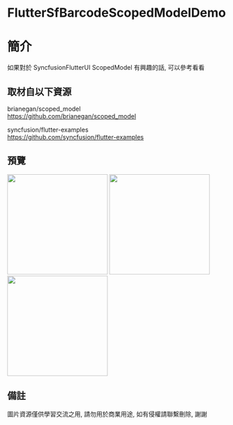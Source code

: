 # FlutterSfBarcodeScopedModelDemo

簡介
==================================
如果對於 SyncfusionFlutterUI ScopedModel 有興趣的話, 可以參考看看                                 

取材自以下資源
--------
brianegan/scoped_model                                                                 
https://github.com/brianegan/scoped_model     

syncfusion/flutter-examples                                                                 
https://github.com/syncfusion/flutter-examples 
                  
預覽
--------
<p align="left">
  <img src="https://i.imgur.com/mBB5OL1.png" width="230"/>
  <img src="https://i.imgur.com/sspXYB6.png" width="230"/>
  <img src="https://i.imgur.com/AXZzodR.png" width="230"/>
</p> 

備註
--------
圖片資源僅供學習交流之用, 請勿用於商業用途, 如有侵權請聯繫刪除, 謝謝
